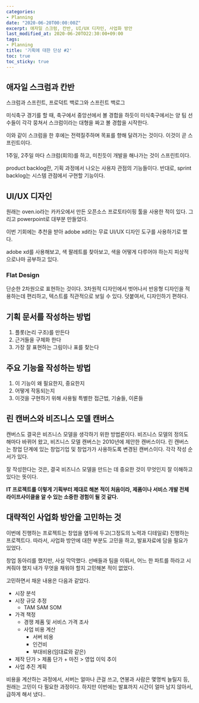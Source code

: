 ```yaml
---
categories:
- Planning
date: "2020-06-20T00:00:00Z"
excerpt: 애자일 스크럼, 칸반, UI/UX 디자인, 사업화 방안
last_modified_at: 2020-06-20TO22:30:00+09:00
tags:
- Planning
title: '기획에 대한 단상 #2'
toc: true
toc_sticky: true
---
```


## 애자일 스크럼과 칸반

스크럼과 스프린트,
프로덕트 백로그와 스프린트 백로그

미식축구 경기를 할 때, 축구에서 중앙선에서 볼 경합을 하듯이 미식축구에서는 양 팀 선수들이 각각 뭉쳐서 스크럼이라는 대형을 짜고 볼 경합을 시작한다.

이와 같이 스크럼을 한 후에는 전력질주하며 목표를 향해 달려가는 것이다. 이것이 곧 스프린트이다.

1주일, 2주일 마다 스크럼(회의)를 하고,
미친듯이 개발을 해나가는 것이 스프린트이다.

product backlog란, 기획 과정에서 나오는 사용자 관점의 기능들이다. 반대로, sprint backlog는 시스템 관점에서 구현할 기능이다.

## UI/UX 디자인

원래는 oven.io라는 카카오에서 만든 오픈소스 프로토타이핑 툴을 사용한 적이 있다. 그리고 powerpoint로 대부분 만들었다.

이번 기회에는 추천을 받아 adobe xd라는 무료 UI/UX 디자인 도구를 사용하기로 했다.

adobe xd를 사용해보고,
색 팔레트를 찾아보고,
색을 어떻게 다루어야 하는지 피상적으로나마 공부하고 있다.

### Flat Design

단순한 2차원으로 표현하는 것이다.
3차원적 디자인에서 벗어나서
반응형 디자인을 적용하는데 편리하고,
텍스트를 직관적으로 보일 수 있다.
덧붙여서, 디자인하기 편하다.

## 기획 문서를 작성하는 방법

1. 플롯(논리 구조)를 만든다
2. 근거들을 구체화 한다
3. 가장 잘 표현하는 그림이나 표를 찾는다

## 주요 기능을 작성하는 방법

1. 이 기능이 왜 필요한지, 중요한지
2. 어떻게 작동되는지
3. 이것을 구현하기 위해 사용될 특별한 접근법, 기술들, 이론들

## 린 캔버스와 비즈니스 모델 캔버스

캔버스도 결국은 비즈니스 모델을 생각하기 위한 방법론이다.
비즈니스 모델의 정의도 해마다 바뀌어 왔고,
비즈니스 모델 캔버스는 2010년에 제안한 캔버스이다.
린 캔버스는 창업 단계에 있는 창업기업 및 창업가가 사용하도록 변경된 캔버스이다.
각각 작성 순서가 있다.

잘 작성한다는 것은, 결국 비즈니스 모델을 만드는 데 중요한 것이 무엇인지 잘 이해하고 있다는 뜻이다.

**IT 프로젝트를 이렇게 기획부터 제대로 해본 적이 처음이라, 제품이나 서비스 개발 전체 라이프사이클을 알 수 있는 소중한 경험이 될 것 같다.**

## 대략적인 사업화 방안을 고민하는 것

이번에 진행하는 프로젝트는 창업을 염두에 두고(그정도의 노력과 디테일로) 진행하는 프로젝트다.
따라서, 사업화 방안에 대한 부분도 고민을 하고, 발표자료에 담을 필요가 있었다.

창업 동아리를 했지만, 사실 막막했다.
선배들과 팀을 이뤄서, 어느 한 파트를 하라고 시켜줘야 했지 내가 무엇을 채워야 할지 고민해본 적이 없었다.

고민하면서 채운 내용은 다음과 같았다.

- 시장 분석
- 시장 규모 추정
  - TAM SAM SOM
- 가격 책정
  - 경쟁 제품 및 서비스 가격 조사
  - 사업 비용 계산
    - 서버 비용
    - 인건비
    - 부대비용(임대료와 같은)
- 제작 단가 > 제품 단가 + 마진 > 영업 이익 추이
- 사업 추진 계획
  
비용을 계산하는 과정에서, 서버는 얼마나 큰걸 쓰고, 연봉과 사람은 몇명씩 늘릴지 등, 
원래는 고민이 다 필요한 과정이다.
하지만 이번에는 발표까지 시간이 얼마 남지 않아서,
급하게 해서 냈다..
